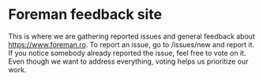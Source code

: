 # Foreman feedback site
This is where we are gathering reported issues and general feedback about https://www.foreman.ro. 
To report an issue, go to /issues/new and report it. If you notice somebody already reported the issue, feel free to vote on it. Even though we want to address everything, voting helps us prioritize our work.
